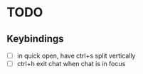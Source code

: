 # TODO

## Keybindings

- [ ] in quick open, have ctrl+s split vertically
- [ ] ctrl+h exit chat when chat is in focus
